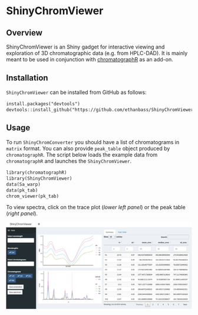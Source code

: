 # ShinyChromViewer

## Overview

ShinyChromViewer is an Shiny gadget for interactive viewing and exploration of 3D chromatographic data (e.g. from HPLC-DAD). It is mainly meant to be used in conjunction with [chromatographR](https://ethanbass.github.io/chromatographR) as an add-on.

## Installation

`ShinyChromViewer` can be installed from GitHub as follows:

```
install.packages("devtools")
devtools::install_github("https://github.com/ethanbass/ShinyChromViewer/")
```

## Usage

To run `ShinyChromConverter` you should have a list of chromatograms in `matrix` format. You can also provide `peak_table` object produced by `chromatographR`. The script below loads the example data from `chromatographR` and launches the `ShinyChromViewer`. 

```
library(chromatographR)
library(ShinyChromViewer)
data(Sa_warp)
data(pk_tab)
chrom_viewer(pk_tab)
```

To view spectra, click on the trace plot (*lower left panel*) or the peak table (*right panel*).

<img src="man/images/ShinyChromViewerUI.png"></img>
